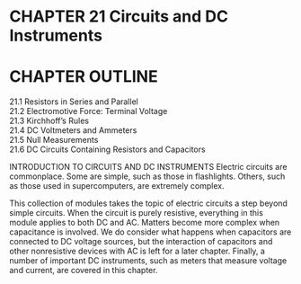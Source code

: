 # CHAPTER 21 Circuits and DC Instruments

# CHAPTER OUTLINE

21.1 Resistors in Series and Parallel   
21.2 Electromotive Force: Terminal Voltage   
21.3 Kirchhoff’s Rules   
21.4 DC Voltmeters and Ammeters   
21.5 Null Measurements   
21.6 DC Circuits Containing Resistors and Capacitors

INTRODUCTION TO CIRCUITS AND DC INSTRUMENTS Electric circuits are commonplace. Some are simple, such as those in flashlights. Others, such as those used in supercomputers, are extremely complex.

This collection of modules takes the topic of electric circuits a step beyond simple circuits. When the circuit is purely resistive, everything in this module applies to both DC and AC. Matters become more complex when capacitance is involved. We do consider what happens when capacitors are connected to DC voltage sources, but the interaction of capacitors and other nonresistive devices with AC is left for a later chapter. Finally, a number of important DC instruments, such as meters that measure voltage and current, are covered in this chapter.